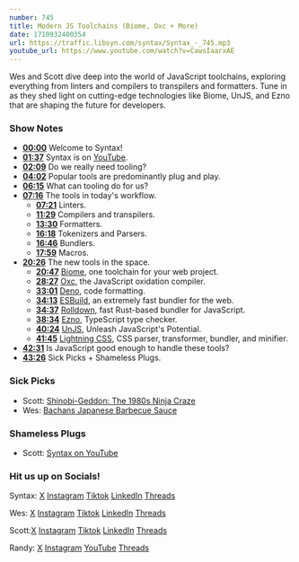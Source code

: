 ```yaml
---
number: 745
title: Modern JS Toolchains (Biome, Oxc + More)
date: 1710932400354
url: https://traffic.libsyn.com/syntax/Syntax_-_745.mp3
youtube_url: https://www.youtube.com/watch?v=CawsIaarxAE
---
```


Wes and Scott dive deep into the world of JavaScript toolchains, exploring everything from linters and compilers to transpilers and formatters. Tune in as they shed light on cutting-edge technologies like Biome, UnJS, and Ezno that are shaping the future for developers.

### Show Notes

* **[00:00](#t=00:00)** Welcome to Syntax!
* **[01:37](#t=01:37)** Syntax is on [YouTube](www.youtube.com/@syntaxfm).
* **[02:09](#t=02:09)** Do we really need tooling?
* **[04:02](#t=04:02)** Popular tools are predominantly plug and play.
* **[06:15](#t=06:15)** What can tooling do for us?
* **[07:16](#t=07:16)** The tools in today's workflow.
    * **[07:21](#t=07:21)** Linters.
    * **[11:29](#t=11:29)** Compilers and transpilers.
    * **[13:30](#t=13:30)** Formatters.
    * **[16:18](#t=16:18)** Tokenizers and Parsers.
    * **[16:46](#t=16:46)** Bundlers.
    * **[17:59](#t=17:59)** Macros.
* **[20:26](#t=20:26)** The new tools in the space.
    * **[20:47](#t=20:47)** [Biome](https://biomejs.dev/), one toolchain for your web project.
    * **[28:27](#t=28:27)** [Oxc](https://oxc-project.github.io/), the JavaScript oxidation compiler.
    * **[33:01](#t=33:01)** [Deno](https://docs.deno.com/runtime/manual/tools/formatter), code formatting.
    * **[34:13](#t=34:13)** [ESBuild](https://esbuild.github.io/), an extremely fast bundler for the web.
    * **[34:37](#t=34:37)** [Rolldown](https://github.com/rolldown/rolldown), fast Rust-based bundler for JavaScript.
    * **[38:34](#t=38:34)** [Ezno](https://github.com/kaleidawave/ezno), TypeScript type checker.
    * **[40:24](#t=40:24)** [UnJS](https://unjs.io/), Unleash JavaScript's Potential.
    * **[41:45](#t=41:45)** [Lightning CSS](https://lightningcss.dev/), CSS parser, transformer, bundler, and minifier.
* **[42:31](#t=42:31)** Is JavaScript good enough to handle these tools?
* **[43:26](#t=43:26)** Sick Picks + Shameless Plugs.

### Sick Picks

- Scott: [Shinobi-Geddon: The 1980s Ninja Craze](https://www.youtube.com/watch?v=fcq0pwr0IKg)
- Wes: [Bachans Japanese Barbecue Sauce](https://bachans.com/collections/all-products)

### Shameless Plugs

- Scott: [Syntax on YouTube](www.youtube.com/@syntaxfm)

### Hit us up on Socials!

Syntax: [X](https://twitter.com/syntaxfm) [Instagram](https://www.instagram.com/syntax_fm/) [Tiktok](https://www.tiktok.com/@syntaxfm) [LinkedIn](https://www.linkedin.com/company/96077407/admin/feed/posts/) [Threads](https://www.threads.net/@syntax_fm)

Wes: [X](https://twitter.com/wesbos) [Instagram](https://www.instagram.com/wesbos/) [Tiktok](https://www.tiktok.com/@wesbos) [LinkedIn](https://www.linkedin.com/in/wesbos/) [Threads](https://www.threads.net/@wesbos)

Scott:[X](https://twitter.com/stolinski) [Instagram](https://www.instagram.com/stolinski/) [Tiktok](https://www.tiktok.com/@stolinski) [LinkedIn](https://www.linkedin.com/in/stolinski/) [Threads](https://www.threads.net/@stolinski)

Randy: [X](https://twitter.com/randyrektor) [Instagram](https://www.instagram.com/randyrektor/) [YouTube](https://www.youtube.com/@randyrektor) [Threads](https://www.threads.net/@randyrektor)
